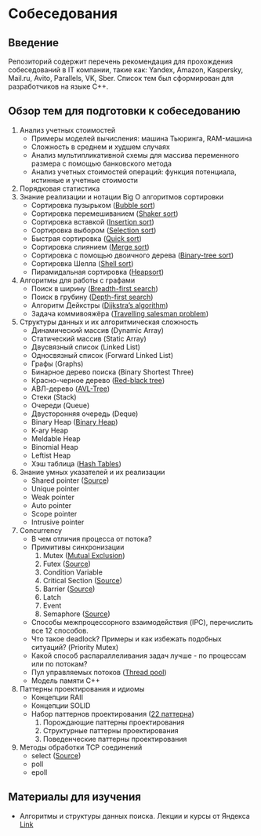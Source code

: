 # Собеседования

## Введение

Репозиторий содержит перечень рекомендация для прохождения собеседований в IT компании, такие как: Yandex, Amazon, Kaspersky, Mail.ru,
Avito, Parallels, VK, Sber. Список тем был сформирован для разработчиков на языке С++.

## Обзор тем для подготовки к собеседованию

1. Анализ учетных стоимостей
    - Примеры моделей вычисления: машина Тьюринга, RAM-машина
    - Сложность в среднем и худшем случаях
    - Анализ мультипликативной схемы для массива переменного размера с помощью банковского метода
    - Анализ учетных стоимостей операций: функция потенциала, истинные и учетные стоимости
2. Порядковая статистика
3. Знание реализации и нотации Big O алгоритмов сортировки
    - Сортировка пузырьком ([Bubble sort](https://github.com/dymons/interviews/blob/master/algorithms/sorts/bubble_sort.hpp))
    - Сортировка перемешиванием ([Shaker sort](https://github.com/dymons/interviews/blob/master/algorithms/sorts/shaker_sort.hpp))
    - Сортировка вставкой ([Insertion sort](https://github.com/dymons/interviews/blob/master/algorithms/sorts/insertion_sort.hpp))
    - Сортировка выбором ([Selection sort](https://github.com/dymons/interviews/blob/master/algorithms/sorts/selection_sort.hpp))
    - Быстрая сортировка ([Quick sort](https://github.com/dymons/interviews/blob/master/algorithms/sorts/quick_sort.hpp))
    - Сортировка слиянием ([Merge sort](https://github.com/dymons/interviews/blob/master/algorithms/sorts/merge_sort.hpp))
    - Сортировка с помощью двоичного
      дерева ([Binary-tree sort](https://github.com/dymons/interviews/blob/master/algorithms/sorts/binary_tree_sort.hpp))
    - Сортировка Шелла ([Shell sort](https://github.com/dymons/interviews/blob/master/algorithms/sorts/shell_sort.hpp))
    - Пирамидальная сортировка ([Heapsort](https://github.com/dymons/interviews/blob/master/algorithms/sorts/heap_sort.hpp))
4. Алгоритмы для работы с графами
    - Поиск в ширину ([Breadth-first search](https://github.com/dymons/interviews/blob/master/structures/graph/breadth_first_search.hpp))
    - Поиск в грубину ([Depth-first search](https://github.com/dymons/interviews/blob/master/structures/graph/depth_first_search.hpp))
    - Алгоритм Дейкстры ([Dijkstra’s algorithm](https://github.com/dymons/interviews/blob/master/structures/graph/dijkstra_search.hpp))
    - Задача
      коммивояжёра ([Travelling salesman problem](https://github.com/dymons/interviews/blob/master/structures/graph/travelling_salesman_problem.hpp))
5. Структуры данных и их алгоритмическая сложность
    - Динамический массив (Dynamic Array)
    - Статический массив (Static Array)
    - Двусвязный список (Linked List)
    - Односвязный список (Forward Linked List)
    - Графы (Graphs)
    - Бинарное дерево поиска (Binary Shortest Three)
    - Красно-черное дерево ([Red-black tree](https://github.com/dymons/interviews/blob/master/structures/tree/rb_tree.hpp))
    - АВЛ-дерево ([AVL-Tree](https://github.com/dymons/interviews/blob/master/structures/tree/avl_tree.hpp))
    - Стеки (Stack)
    - Очереди (Queue)
    - Двусторонняя очередь (Deque)
    - Binary Heap ([Binary Heap](https://github.com/dymons/interviews/blob/master/structures/heap/binary_heap.hpp))
    - K-ary Heap
    - Meldable Heap
    - Binomial Heap
    - Leftist Heap
    - Хэш таблица ([Hash Tables](https://github.com/dymons/interviews/blob/master/structures/hashtable/hashtable.hpp))
6. Знание умных указателей и их реализации
    - Shared pointer ([Source](https://github.com/dymons/interviews/blob/master/cpp/pointers/shared_ptr.hpp))
    - Unique pointer
    - Weak pointer
    - Auto pointer
    - Scope pointer
    - Intrusive pointer
7. Concurrency
    - В чем отличия процесса от потока?
    - Примитивы синхронизации
        1. Mutex ([Mutual Exclusion](https://github.com/dymons/interviews/blob/master/concurrency/syncing/mutex.hpp))
        2. Futex ([Source](https://github.com/dymons/interviews/blob/master/concurrency/syncing/futex.hpp))
        3. Condition Variable
        4. Critical Section ([Source](https://github.com/dymons/interviews/blob/master/concurrency/syncing/critical_section.hpp))
        5. Barrier ([Source](https://github.com/dymons/interviews/blob/master/concurrency/syncing/barrier.hpp))
        6. Latch
        7. Event
        8. Semaphore ([Source](https://github.com/dymons/interviews/blob/master/concurrency/syncing/semaphore.hpp))
    - Способы межпроцессорного взаимодействия (IPC), перечислить все 12 способов.
    - Что такое deadlock? Примеры и как избежать подобных ситуаций? (Priority Mutex)
    - Какой способ распараллеливания задач лучше - по процессам или по потокам?
    - Пул управляемых
      потоков ([Thread pool](https://github.com/dymons/interviews/blob/master/concurrency/thread_pool/static_thread_pool.hpp))
    - Модель памяти С++
8. Паттерны проектирования и идиомы
    - Концепции RAII
    - Концепции SOLID
    - Набор паттернов проектирования ([22 паттерна](https://refactoring.guru/ru/design-patterns/catalog))
        1. Порождающие паттерны проектирования
        2. Структурные паттерны проектирования
        3. Поведенческие паттерны проектирования
9. Методы обработки TCP соединений
    - select ([Source](https://github.com/dymons/interviews/blob/master/network/server_select.cpp))
    - poll
    - epoll

## Материалы для изучения
- Алгоритмы и структуры данных поиска. Лекции и курсы от Яндекса [Link](https://habr.com/ru/company/yandex/blog/208716/)
